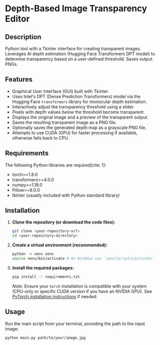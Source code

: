 # Depth-Based Image Transparency Editor

## Description

Python tool with a Tkinter interface for creating transparent images. Leverages AI depth estimation (Hugging Face Transformers DPT model) to determine transparency based on a user-defined threshold. Saves output PNGs.

## Features

* Graphical User Interface (GUI) built with Tkinter.
* Uses Intel's DPT (Dense Prediction Transformers) model via the Hugging Face `transformers` library for monocular depth estimation.
* Interactively adjust the transparency threshold using a slider.
* Pixels with depth values *below* the threshold become transparent.
* Displays the original image and a preview of the transparent output.
* Saves the resulting transparent image as a PNG file.
* Optionally saves the generated depth map as a grayscale PNG file.
* Attempts to use CUDA (GPU) for faster processing if available, otherwise falls back to CPU.

## Requirements

The following Python libraries are required[cite: 1]:

* torch>=1.8.0
* transformers>=4.0.0
* numpy>=1.18.0
* Pillow>=8.0.0
* tkinter (usually included with Python standard library)

## Installation

1.  **Clone the repository (or download the code files):**
    ```bash
    git clone <your-repository-url>
    cd <your-repository-directory>
    ```
2.  **Create a virtual environment (recommended):**
    ```bash
    python -m venv venv
    source venv/bin/activate # On Windows use `venv\Scripts\activate`
    ```
3.  **Install the required packages:**
    ```bash
    pip install -r requirements.txt
    ```
    *Note:* Ensure your `torch` installation is compatible with your system (CPU-only or specific CUDA version if you have an NVIDIA GPU). See [PyTorch installation instructions](https://pytorch.org/get-started/locally/) if needed.

## Usage

Run the main script from your terminal, providing the path to the input image:

```bash
python main.py path/to/your/image.jpg